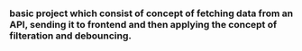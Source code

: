 ### basic project which consist of concept of fetching data from an API, sending it to frontend and then applying the concept of filteration and debouncing.
